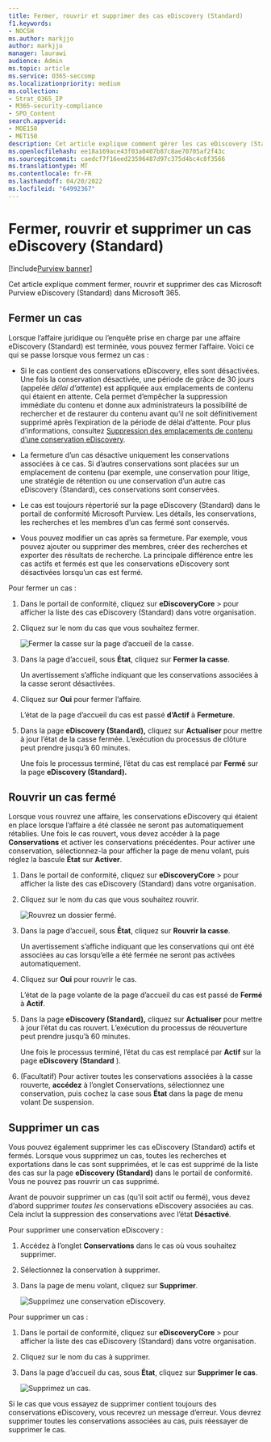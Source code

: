 ```yaml
---
title: Fermer, rouvrir et supprimer des cas eDiscovery (Standard)
f1.keywords:
- NOCSH
ms.author: markjjo
author: markjjo
manager: laurawi
audience: Admin
ms.topic: article
ms.service: O365-seccomp
ms.localizationpriority: medium
ms.collection:
- Strat_O365_IP
- M365-security-compliance
- SPO_Content
search.appverid:
- MOE150
- MET150
description: Cet article explique comment gérer les cas eDiscovery (Standard). Cela inclut la fermeture d’un cas, la réouverture d’un dossier fermé et la suppression d’un cas.
ms.openlocfilehash: ee18a169ace43f03a0407b87c8ae70705af2f43c
ms.sourcegitcommit: caedcf7f16eed23596487d97c375d4bc4c8f3566
ms.translationtype: MT
ms.contentlocale: fr-FR
ms.lasthandoff: 04/20/2022
ms.locfileid: "64992367"
---
```

# <a name="close-reopen-and-delete-a-ediscovery-standard-case"></a>Fermer, rouvrir et supprimer un cas eDiscovery (Standard)

[!include[Purview banner](../includes/purview-rebrand-banner.md)]

Cet article explique comment fermer, rouvrir et supprimer des cas Microsoft Purview eDiscovery (Standard) dans Microsoft 365.

## <a name="close-a-case"></a>Fermer un cas

Lorsque l’affaire juridique ou l’enquête prise en charge par une affaire eDiscovery (Standard) est terminée, vous pouvez fermer l’affaire. Voici ce qui se passe lorsque vous fermez un cas :
  
- Si le cas contient des conservations eDiscovery, elles sont désactivées. Une fois la conservation désactivée, une période de grâce de 30 jours (appelée *délai d’attente*) est appliquée aux emplacements de contenu qui étaient en attente. Cela permet d’empêcher la suppression immédiate du contenu et donne aux administrateurs la possibilité de rechercher et de restaurer du contenu avant qu’il ne soit définitivement supprimé après l’expiration de la période de délai d’attente. Pour plus d’informations, consultez [Suppression des emplacements de contenu d’une conservation eDiscovery](create-ediscovery-holds.md#removing-content-locations-from-an-ediscovery-hold).

- La fermeture d’un cas désactive uniquement les conservations associées à ce cas. Si d’autres conservations sont placées sur un emplacement de contenu (par exemple, une conservation pour litige, une stratégie de rétention ou une conservation d’un autre cas eDiscovery (Standard), ces conservations sont conservées.

- Le cas est toujours répertorié sur la page eDiscovery (Standard) dans le portail de conformité Microsoft Purview. Les détails, les conservations, les recherches et les membres d’un cas fermé sont conservés.

- Vous pouvez modifier un cas après sa fermeture. Par exemple, vous pouvez ajouter ou supprimer des membres, créer des recherches et exporter des résultats de recherche. La principale différence entre les cas actifs et fermés est que les conservations eDiscovery sont désactivées lorsqu’un cas est fermé.

Pour fermer un cas :
  
1. Dans le portail de conformité, cliquez sur **eDiscoveryCore** >  pour afficher la liste des cas eDiscovery (Standard) dans votre organisation.

2. Cliquez sur le nom du cas que vous souhaitez fermer.

   ![Fermer la casse sur la page d’accueil de la casse.](../media/eDiscoveryCaseHomePage.png)

3. Dans la page d’accueil, sous **État**, cliquez sur **Fermer la casse**.

    Un avertissement s’affiche indiquant que les conservations associées à la casse seront désactivées.

4. Cliquez sur **Oui** pour fermer l’affaire.

    L’état de la page d’accueil du cas est passé **d’Actif** à **Fermeture**.

5. Dans la page **eDiscovery (Standard),** cliquez sur **Actualiser** pour mettre à jour l’état de la casse fermée. L’exécution du processus de clôture peut prendre jusqu’à 60 minutes.

    Une fois le processus terminé, l’état du cas est remplacé par **Fermé** sur la page **eDiscovery (Standard).**

## <a name="reopen-a-closed-case"></a>Rouvrir un cas fermé

Lorsque vous rouvrez une affaire, les conservations eDiscovery qui étaient en place lorsque l’affaire a été classée ne seront pas automatiquement rétablies. Une fois le cas rouvert, vous devez accéder à la page **Conservations** et activer les conservations précédentes. Pour activer une conservation, sélectionnez-la pour afficher la page de menu volant, puis réglez la bascule **État** sur **Activer**.
  
1. Dans le portail de conformité, cliquez sur **eDiscoveryCore** >  pour afficher la liste des cas eDiscovery (Standard) dans votre organisation.

2. Cliquez sur le nom du cas que vous souhaitez rouvrir.

   ![Rouvrez un dossier fermé.](../media/eDiscoveryCaseHomePageReopen.png)

3. Dans la page d’accueil, sous **État**, cliquez sur **Rouvrir la casse**.

    Un avertissement s’affiche indiquant que les conservations qui ont été associées au cas lorsqu’elle a été fermée ne seront pas activées automatiquement.

4. Cliquez sur **Oui** pour rouvrir le cas.

    L’état de la page volante de la page d’accueil du cas est passé de **Fermé** à **Actif**.

5. Dans la page **eDiscovery (Standard),** cliquez sur **Actualiser** pour mettre à jour l’état du cas rouvert. L’exécution du processus de réouverture peut prendre jusqu’à 60 minutes. 

    Une fois le processus terminé, l’état du cas est remplacé par **Actif** sur la page **eDiscovery (Standard** ).

6. (Facultatif) Pour activer toutes les conservations associées à la casse rouverte, **accédez** à l’onglet Conservations, sélectionnez une conservation, puis cochez la case sous **État** dans la page de menu volant De suspension.
  
## <a name="delete-a-case"></a>Supprimer un cas

Vous pouvez également supprimer les cas eDiscovery (Standard) actifs et fermés. Lorsque vous supprimez un cas, toutes les recherches et exportations dans le cas sont supprimées, et le cas est supprimé de la liste des cas sur la page **eDiscovery (Standard)** dans le portail de conformité. Vous ne pouvez pas rouvrir un cas supprimé.

Avant de pouvoir supprimer un cas (qu’il soit actif ou fermé), vous devez d’abord supprimer *toutes les* conservations eDiscovery associées au cas. Cela inclut la suppression des conservations avec l’état **Désactivé**. 

Pour supprimer une conservation eDiscovery :

1. Accédez à l’onglet **Conservations** dans le cas où vous souhaitez supprimer.

2. Sélectionnez la conservation à supprimer.

3. Dans la page de menu volant, cliquez sur **Supprimer**.

      ![Supprimez une conservation eDiscovery.](../media/DeleteeDiscoveryHold.png)

Pour supprimer un cas :

1. Dans le portail de conformité, cliquez sur **eDiscoveryCore** >  pour afficher la liste des cas eDiscovery (Standard) dans votre organisation.

2. Cliquez sur le nom du cas à supprimer.

3. Dans la page d’accueil du cas, sous **État**, cliquez sur **Supprimer le cas**.

      ![Supprimez un cas.](../media/eDiscoveryCaseHomePageDelete.png)

Si le cas que vous essayez de supprimer contient toujours des conservations eDiscovery, vous recevrez un message d’erreur. Vous devrez supprimer toutes les conservations associées au cas, puis réessayer de supprimer le cas.
